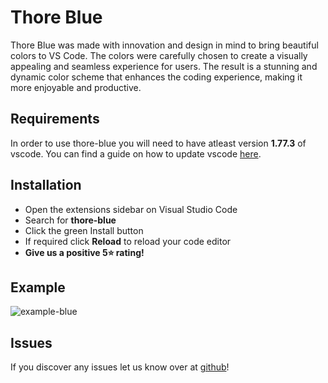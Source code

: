 
# Thore Blue

Thore Blue was made with innovation and design in mind to bring beautiful colors to VS Code. The colors were carefully chosen to create a visually appealing and seamless experience for users. The result is a stunning and dynamic color scheme that enhances the coding experience, making it more enjoyable and productive.

## Requirements

In order to use thore-blue you will need to have atleast version **1.77.3** of vscode.
You can find a guide on how to update vscode [here](https://code.visualstudio.com/docs/setup/setup-overview#_update-cadence).

## Installation
- Open the extensions sidebar on Visual Studio Code
- Search for **thore-blue**
- Click the green Install button
- If required click **Reload** to reload your code editor
- **Give us a positive 5⭐ rating!**

## Example

![example-blue](https://imgur.com/YU9dp2U.png)

## Issues

If you discover any issues let us know over at [github](https://github.com/MarcWebDev/thore-blue/issues)!
